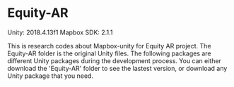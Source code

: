 # Equity-AR

Unity: 2018.4.13f1  Mapbox SDK: 2.1.1

This is research codes about Mapbox-unity for Equity AR project.
The Equity-AR folder is the original Unity files.
The following packages are different Unity packages during the development process.
You can either download the 'Equity-AR' folder to see the lastest version, or download any Unity package that you need.
